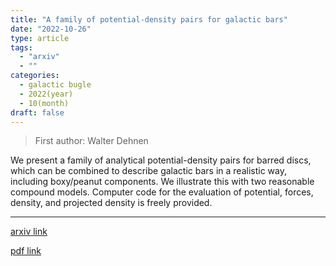 ```yaml
---
title: "A family of potential-density pairs for galactic bars"
date: "2022-10-26"
type: article
tags:
  - "arxiv"
  - ""
categories:
  - galactic bugle
  - 2022(year)
  - 10(month)
draft: false
---
```


> First author: Walter Dehnen

 We present a family of analytical potential-density pairs for barred discs,
which can be combined to describe galactic bars in a realistic way, including
boxy/peanut components. We illustrate this with two reasonable compound models.
Computer code for the evaluation of potential, forces, density, and projected
density is freely provided.

---
[arxiv link](http://arxiv.org/abs/2210.14853v1)

[pdf link](http://arxiv.org/pdf/2210.14853v1)